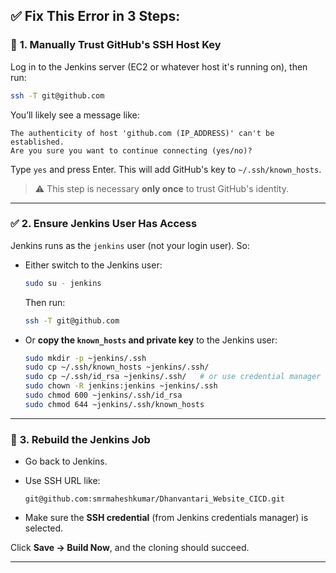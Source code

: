 ## ✅ Fix This Error in 3 Steps:

### 🔧 **1. Manually Trust GitHub's SSH Host Key**

Log in to the Jenkins server (EC2 or whatever host it's running on), then run:

```bash
ssh -T git@github.com
```

You’ll likely see a message like:

```
The authenticity of host 'github.com (IP_ADDRESS)' can't be established.
Are you sure you want to continue connecting (yes/no)?
```

Type `yes` and press Enter. This will add GitHub's key to `~/.ssh/known_hosts`.

> ⚠️ This step is necessary **only once** to trust GitHub's identity.

---

### ✅ **2. Ensure Jenkins User Has Access**

Jenkins runs as the `jenkins` user (not your login user). So:

* Either switch to the Jenkins user:

  ```bash
  sudo su - jenkins
  ```

  Then run:

  ```bash
  ssh -T git@github.com
  ```
* Or **copy the `known_hosts` and private key** to the Jenkins user:

  ```bash
  sudo mkdir -p ~jenkins/.ssh
  sudo cp ~/.ssh/known_hosts ~jenkins/.ssh/
  sudo cp ~/.ssh/id_rsa ~jenkins/.ssh/   # or use credential manager instead
  sudo chown -R jenkins:jenkins ~jenkins/.ssh
  sudo chmod 600 ~jenkins/.ssh/id_rsa
  sudo chmod 644 ~jenkins/.ssh/known_hosts
  ```

---

### 🧪 **3. Rebuild the Jenkins Job**

* Go back to Jenkins.
* Use SSH URL like:

  ```
  git@github.com:smrmaheshkumar/Dhanvantari_Website_CICD.git
  ```
* Make sure the **SSH credential** (from Jenkins credentials manager) is selected.

Click **Save → Build Now**, and the cloning should succeed.

---

